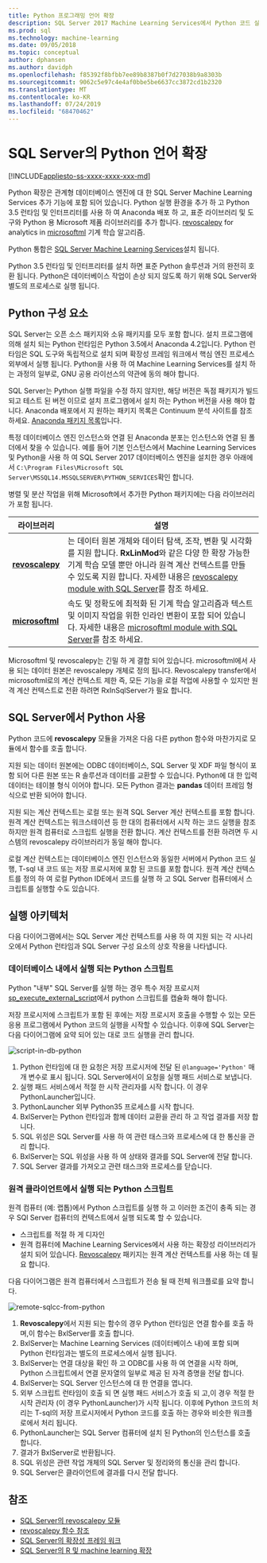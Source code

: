 ```yaml
---
title: Python 프로그래밍 언어 확장
description: SQL Server 2017 Machine Learning Services에서 Python 코드 실행 및 기본 제공 Python 라이브러리에 대해 알아봅니다.
ms.prod: sql
ms.technology: machine-learning
ms.date: 09/05/2018
ms.topic: conceptual
author: dphansen
ms.author: davidph
ms.openlocfilehash: f85392f8bfbb7ee89b8387b0f7d27038b9a8303b
ms.sourcegitcommit: 9062c5e97c4e4af0bbe5be6637cc3872cd1b2320
ms.translationtype: MT
ms.contentlocale: ko-KR
ms.lasthandoff: 07/24/2019
ms.locfileid: "68470462"
---
```

# <a name="python-language-extension-in-sql-server"></a>SQL Server의 Python 언어 확장
[!INCLUDE[appliesto-ss-xxxx-xxxx-xxx-md](../../includes/appliesto-ss-xxxx-xxxx-xxx-md.md)]

Python 확장은 관계형 데이터베이스 엔진에 대 한 SQL Server Machine Learning Services 추가 기능에 포함 되어 있습니다. Python 실행 환경을 추가 하 고 Python 3.5 런타임 및 인터프리터를 사용 하 여 Anaconda 배포 하 고, 표준 라이브러리 및 도구와 Python 용 Microsoft 제품 라이브러리를 추가 합니다. [revoscalepy](../python/ref-py-revoscalepy.md) for analytics in [microsoftml](../python/ref-py-microsoftml.md) 기계 학습 알고리즘. 

Python 통합은 [SQL Server Machine Learning Services](../what-is-sql-server-machine-learning.md)설치 됩니다.

Python 3.5 런타임 및 인터프리터를 설치 하면 표준 Python 솔루션과 거의 완전히 호환 됩니다. Python은 데이터베이스 작업이 손상 되지 않도록 하기 위해 SQL Server와 별도의 프로세스로 실행 됩니다.

## <a name="python-components"></a>Python 구성 요소

SQL Server는 오픈 소스 패키지와 소유 패키지를 모두 포함 합니다. 설치 프로그램에 의해 설치 되는 Python 런타임은 Python 3.5에서 Anaconda 4.2입니다. Python 런타임은 SQL 도구와 독립적으로 설치 되며 확장성 프레임 워크에서 핵심 엔진 프로세스 외부에서 실행 됩니다. Python을 사용 하 여 Machine Learning Services를 설치 하는 과정의 일부로, GNU 공용 라이선스의 약관에 동의 해야 합니다. 

SQL Server는 Python 실행 파일을 수정 하지 않지만, 해당 버전은 독점 패키지가 빌드되고 테스트 된 버전 이므로 설치 프로그램에서 설치 하는 Python 버전을 사용 해야 합니다. Anaconda 배포에서 지 원하는 패키지 목록은 Continuum 분석 사이트를 참조 하세요. [Anaconda 패키지 목록](https://docs.continuum.io/anaconda/packages/pkg-docs)입니다.

특정 데이터베이스 엔진 인스턴스와 연결 된 Anaconda 분포는 인스턴스와 연결 된 폴더에서 찾을 수 있습니다. 예를 들어 기본 인스턴스에서 Machine Learning Services 및 Python을 사용 하 여 SQL Server 2017 데이터베이스 엔진을 설치한 경우 아래에서 `C:\Program Files\Microsoft SQL Server\MSSQL14.MSSQLSERVER\PYTHON_SERVICES`확인 합니다.

병렬 및 분산 작업을 위해 Microsoft에서 추가한 Python 패키지에는 다음 라이브러리가 포함 됩니다.

| 라이브러리 | 설명 |
|---------|-------------|
| [**revoscalepy**](https://docs.microsoft.com/machine-learning-server/python-reference/revoscalepy/revoscalepy-package) | 는 데이터 원본 개체와 데이터 탐색, 조작, 변환 및 시각화를 지원 합니다. **RxLinMod**와 같은 다양 한 확장 가능한 기계 학습 모델 뿐만 아니라 원격 계산 컨텍스트를 만들 수 있도록 지원 합니다. 자세한 내용은 [revoscalepy module with SQL Server](../python/ref-py-revoscalepy.md)를 참조 하세요.  |
| [**microsoftml**](https://docs.microsoft.com/machine-learning-server/python-reference/microsoftml/microsoftml-package) | 속도 및 정확도에 최적화 된 기계 학습 알고리즘과 텍스트 및 이미지 작업을 위한 인라인 변환이 포함 되어 있습니다. 자세한 내용은 [microsoftml module with SQL Server](../python/ref-py-microsoftml.md)를 참조 하세요. |

Microsoftml 및 revoscalepy는 긴밀 하 게 결합 되어 있습니다. microsoftml에서 사용 되는 데이터 원본은 revoscalepy 개체로 정의 됩니다. Revoscalepy transfer에서 microsoftml로의 계산 컨텍스트 제한 즉, 모든 기능을 로컬 작업에 사용할 수 있지만 원격 계산 컨텍스트로 전환 하려면 RxInSqlServer가 필요 합니다.

## <a name="using-python-in-sql-server"></a>SQL Server에서 Python 사용

Python 코드에 **revoscalepy** 모듈을 가져온 다음 다른 python 함수와 마찬가지로 모듈에서 함수를 호출 합니다.

지원 되는 데이터 원본에는 ODBC 데이터베이스, SQL Server 및 XDF 파일 형식이 포함 되어 다른 원본 또는 R 솔루션과 데이터를 교환할 수 있습니다. Python에 대 한 입력 데이터는 테이블 형식 이어야 합니다. 모든 Python 결과는 **pandas** 데이터 프레임 형식으로 반환 되어야 합니다.

지원 되는 계산 컨텍스트는 로컬 또는 원격 SQL Server 계산 컨텍스트를 포함 합니다. 원격 계산 컨텍스트는 워크스테이션 등 한 대의 컴퓨터에서 시작 하는 코드 실행을 참조 하지만 원격 컴퓨터로 스크립트 실행을 전환 합니다. 계산 컨텍스트를 전환 하려면 두 시스템의 revoscalepy 라이브러리가 동일 해야 합니다.

로컬 계산 컨텍스트는 데이터베이스 엔진 인스턴스와 동일한 서버에서 Python 코드 실행, T-sql 내 코드 또는 저장 프로시저에 포함 된 코드를 포함 합니다. 원격 계산 컨텍스트를 정의 하 여 로컬 Python IDE에서 코드를 실행 하 고 SQL Server 컴퓨터에서 스크립트를 실행할 수도 있습니다.

## <a name="execution-architecture"></a>실행 아키텍처

다음 다이어그램에서는 SQL Server 계산 컨텍스트를 사용 하 여 지원 되는 각 시나리오에서 Python 런타임과 SQL Server 구성 요소의 상호 작용을 나타냅니다.

### <a name="python-scripts-executed-in-database"></a>데이터베이스 내에서 실행 되는 Python 스크립트

Python "내부" SQL Server를 실행 하는 경우 특수 저장 프로시저 [sp_execute_external_script](../../relational-databases/system-stored-procedures/sp-execute-external-script-transact-sql.md)에서 python 스크립트를 캡슐화 해야 합니다.

저장 프로시저에 스크립트가 포함 된 후에는 저장 프로시저 호출을 수행할 수 있는 모든 응용 프로그램에서 Python 코드의 실행을 시작할 수 있습니다.  이후에 SQL Server는 다음 다이어그램에 요약 되어 있는 대로 코드 실행을 관리 합니다.

![script-in-db-python](../../advanced-analytics/python/media/script-in-db-python2.png)

1. Python 런타임에 대 한 요청은 저장 프로시저에 전달 된 `@language='Python'` 매개 변수로 표시 됩니다. SQL Server에서이 요청을 실행 패드 서비스로 보냅니다.
2. 실행 패드 서비스에서 적절 한 시작 관리자를 시작 합니다. 이 경우 PythonLauncher입니다.
3. PythonLauncher 외부 Python35 프로세스를 시작 합니다.
4. BxlServer는 Python 런타임과 함께 데이터 교환을 관리 하 고 작업 결과를 저장 합니다.
5. SQL 위성은 SQL Server를 사용 하 여 관련 태스크와 프로세스에 대 한 통신을 관리 합니다.
6. BxlServer는 SQL 위성을 사용 하 여 상태와 결과를 SQL Server에 전달 합니다.
7. SQL Server 결과를 가져오고 관련 태스크와 프로세스를 닫습니다.

### <a name="python-scripts-executed-from-a-remote-client"></a>원격 클라이언트에서 실행 되는 Python 스크립트

원격 컴퓨터 (예: 랩톱)에서 Python 스크립트를 실행 하 고 이러한 조건이 충족 되는 경우 SQl Server 컴퓨터의 컨텍스트에서 실행 되도록 할 수 있습니다.

+ 스크립트를 적절 하 게 디자인
+ 원격 컴퓨터에 Machine Learning Services에서 사용 하는 확장성 라이브러리가 설치 되어 있습니다. [Revoscalepy](../python/ref-py-revoscalepy.md) 패키지는 원격 계산 컨텍스트를 사용 하는 데 필요 합니다.

다음 다이어그램은 원격 컴퓨터에서 스크립트가 전송 될 때 전체 워크플로를 요약 합니다.

![remote-sqlcc-from-python](../../advanced-analytics/python/media/remote-sqlcc-from-python3.png)

1. **Revoscalepy**에서 지원 되는 함수의 경우 Python 런타임은 연결 함수를 호출 하며,이 함수는 BxlServer를 호출 합니다.
2. BxlServer는 Machine Learning Services (데이터베이스 내)에 포함 되며 Python 런타임과는 별도의 프로세스에서 실행 됩니다.
3. BxlServer는 연결 대상을 확인 하 고 ODBC를 사용 하 여 연결을 시작 하며, Python 스크립트에서 연결 문자열의 일부로 제공 된 자격 증명을 전달 합니다.
4. BxlServer는 SQL Server 인스턴스에 대 한 연결을 엽니다.
5. 외부 스크립트 런타임이 호출 되 면 실행 패드 서비스가 호출 되 고,이 경우 적절 한 시작 관리자 (이 경우 PythonLauncher)가 시작 됩니다. 이후에 Python 코드의 처리는 T-sql의 저장 프로시저에서 Python 코드를 호출 하는 경우와 비슷한 워크플로에서 처리 됩니다.
6. PythonLauncher는 SQL Server 컴퓨터에 설치 된 Python의 인스턴스를 호출 합니다.
7. 결과가 BxlServer로 반환됩니다.
8. SQL 위성은 관련 작업 개체의 SQL Server 및 정리와의 통신을 관리 합니다.
9. SQL Server은 클라이언트에 결과를 다시 전달 합니다.

## <a name="see-also"></a>참조

+ [SQL Server의 revoscalepy 모듈](../python/ref-py-revoscalepy.md)
+ [revoscalepy 함수 참조](https://docs.microsoft.com/r-server/python-reference/revoscalepy/revoscalepy-package) 
+ [SQL Server의 확장성 프레임 워크](extensibility-framework.md)
+ [SQL Server의 R 및 machine learning 확장](extension-r.md)